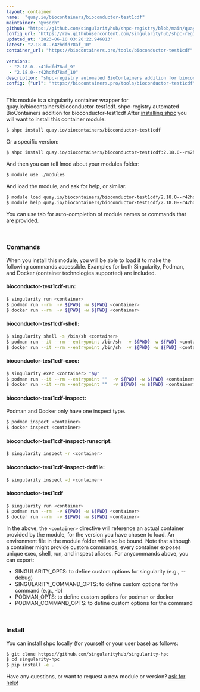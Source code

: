 ```yaml
---
layout: container
name:  "quay.io/biocontainers/bioconductor-test1cdf"
maintainer: "@vsoch"
github: "https://github.com/singularityhub/shpc-registry/blob/main/quay.io/biocontainers/bioconductor-test1cdf/container.yaml"
config_url: "https://raw.githubusercontent.com/singularityhub/shpc-registry/main/quay.io/biocontainers/bioconductor-test1cdf/container.yaml"
updated_at: "2023-06-10 03:20:22.946813"
latest: "2.18.0--r42hdfd78af_10"
container_url: "https://biocontainers.pro/tools/bioconductor-test1cdf"

versions:
 - "2.18.0--r41hdfd78af_9"
 - "2.18.0--r42hdfd78af_10"
description: "shpc-registry automated BioContainers addition for bioconductor-test1cdf"
config: {"url": "https://biocontainers.pro/tools/bioconductor-test1cdf", "maintainer": "@vsoch", "description": "shpc-registry automated BioContainers addition for bioconductor-test1cdf", "latest": {"2.18.0--r42hdfd78af_10": "sha256:d88a3d681d6e1923b994c57451996913637ef3518a91339e7514b373241268f0"}, "tags": {"2.18.0--r41hdfd78af_9": "sha256:0dff03c783e71a0e37807a6b4ccedad37dc431a4f1388858ad8312d5ba4d491b", "2.18.0--r42hdfd78af_10": "sha256:d88a3d681d6e1923b994c57451996913637ef3518a91339e7514b373241268f0"}, "docker": "quay.io/biocontainers/bioconductor-test1cdf"}
---
```


This module is a singularity container wrapper for quay.io/biocontainers/bioconductor-test1cdf.
shpc-registry automated BioContainers addition for bioconductor-test1cdf
After [installing shpc](#install) you will want to install this container module:


```bash
$ shpc install quay.io/biocontainers/bioconductor-test1cdf
```

Or a specific version:

```bash
$ shpc install quay.io/biocontainers/bioconductor-test1cdf:2.18.0--r42hdfd78af_10
```

And then you can tell lmod about your modules folder:

```bash
$ module use ./modules
```

And load the module, and ask for help, or similar.

```bash
$ module load quay.io/biocontainers/bioconductor-test1cdf/2.18.0--r42hdfd78af_10
$ module help quay.io/biocontainers/bioconductor-test1cdf/2.18.0--r42hdfd78af_10
```

You can use tab for auto-completion of module names or commands that are provided.

<br>

### Commands

When you install this module, you will be able to load it to make the following commands accessible.
Examples for both Singularity, Podman, and Docker (container technologies supported) are included.

#### bioconductor-test1cdf-run:

```bash
$ singularity run <container>
$ podman run --rm  -v ${PWD} -w ${PWD} <container>
$ docker run --rm  -v ${PWD} -w ${PWD} <container>
```

#### bioconductor-test1cdf-shell:

```bash
$ singularity shell -s /bin/sh <container>
$ podman run --it --rm --entrypoint /bin/sh  -v ${PWD} -w ${PWD} <container>
$ docker run --it --rm --entrypoint /bin/sh  -v ${PWD} -w ${PWD} <container>
```

#### bioconductor-test1cdf-exec:

```bash
$ singularity exec <container> "$@"
$ podman run --it --rm --entrypoint ""  -v ${PWD} -w ${PWD} <container> "$@"
$ docker run --it --rm --entrypoint ""  -v ${PWD} -w ${PWD} <container> "$@"
```

#### bioconductor-test1cdf-inspect:

Podman and Docker only have one inspect type.

```bash
$ podman inspect <container>
$ docker inspect <container>
```

#### bioconductor-test1cdf-inspect-runscript:

```bash
$ singularity inspect -r <container>
```

#### bioconductor-test1cdf-inspect-deffile:

```bash
$ singularity inspect -d <container>
```



#### bioconductor-test1cdf

```bash
$ singularity run <container>
$ podman run --rm  -v ${PWD} -w ${PWD} <container>
$ docker run --rm  -v ${PWD} -w ${PWD} <container>
```


In the above, the `<container>` directive will reference an actual container provided
by the module, for the version you have chosen to load. An environment file in the
module folder will also be bound. Note that although a container
might provide custom commands, every container exposes unique exec, shell, run, and
inspect aliases. For anycommands above, you can export:

 - SINGULARITY_OPTS: to define custom options for singularity (e.g., --debug)
 - SINGULARITY_COMMAND_OPTS: to define custom options for the command (e.g., -b)
 - PODMAN_OPTS: to define custom options for podman or docker
 - PODMAN_COMMAND_OPTS: to define custom options for the command

<br>

### Install

You can install shpc locally (for yourself or your user base) as follows:

```bash
$ git clone https://github.com/singularityhub/singularity-hpc
$ cd singularity-hpc
$ pip install -e .
```

Have any questions, or want to request a new module or version? [ask for help!](https://github.com/singularityhub/singularity-hpc/issues)